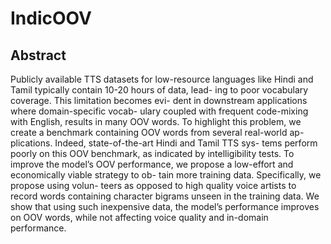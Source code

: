 # IndicOOV

## Abstract
Publicly available TTS datasets for low-resource languages like
Hindi and Tamil typically contain 10-20 hours of data, lead-
ing to poor vocabulary coverage. This limitation becomes evi-
dent in downstream applications where domain-specific vocab-
ulary coupled with frequent code-mixing with English, results
in many OOV words. To highlight this problem, we create a
benchmark containing OOV words from several real-world ap-
plications. Indeed, state-of-the-art Hindi and Tamil TTS sys-
tems perform poorly on this OOV benchmark, as indicated by
intelligibility tests. To improve the model’s OOV performance,
we propose a low-effort and economically viable strategy to ob-
tain more training data. Specifically, we propose using volun-
teers as opposed to high quality voice artists to record words
containing character bigrams unseen in the training data. We
show that using such inexpensive data, the model’s performance
improves on OOV words, while not affecting voice quality and
in-domain performance.
